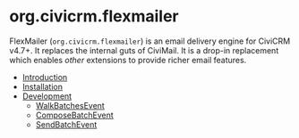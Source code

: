 # org.civicrm.flexmailer

FlexMailer (`org.civicrm.flexmailer`) is an email delivery engine for CiviCRM v4.7+.  It replaces the internal guts of CiviMail.  It is a
drop-in replacement which enables *other* extensions to provide richer email features.

* [Introduction](docs/index.md)
* [Installation](docs/install.md)
* [Development](docs/develop/index.md)
    * [WalkBatchesEvent](docs/develop/WalkBatchesEvent.md)
    * [ComposeBatchEvent](docs/develop/ComposeBatchEvent.md)
    * [SendBatchEvent](docs/develop/SendBatchEvent.md)
